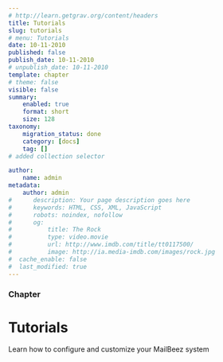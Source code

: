```yaml
---
# http://learn.getgrav.org/content/headers
title: Tutorials
slug: tutorials
# menu: Tutorials
date: 10-11-2010
published: false
publish_date: 10-11-2010
# unpublish_date: 10-11-2010
template: chapter
# theme: false
visible: false
summary:
    enabled: true
    format: short
    size: 128
taxonomy:
    migration_status: done
    category: [docs]
    tag: []
# added collection selector

author:
    name: admin
metadata:
    author: admin
#      description: Your page description goes here
#      keywords: HTML, CSS, XML, JavaScript
#      robots: noindex, nofollow
#      og:
#          title: The Rock
#          type: video.movie
#          url: http://www.imdb.com/title/tt0117500/
#          image: http://ia.media-imdb.com/images/rock.jpg
#  cache_enable: false
#  last_modified: true
---
```

### Chapter

# Tutorials

Learn how to configure and customize your MailBeez system